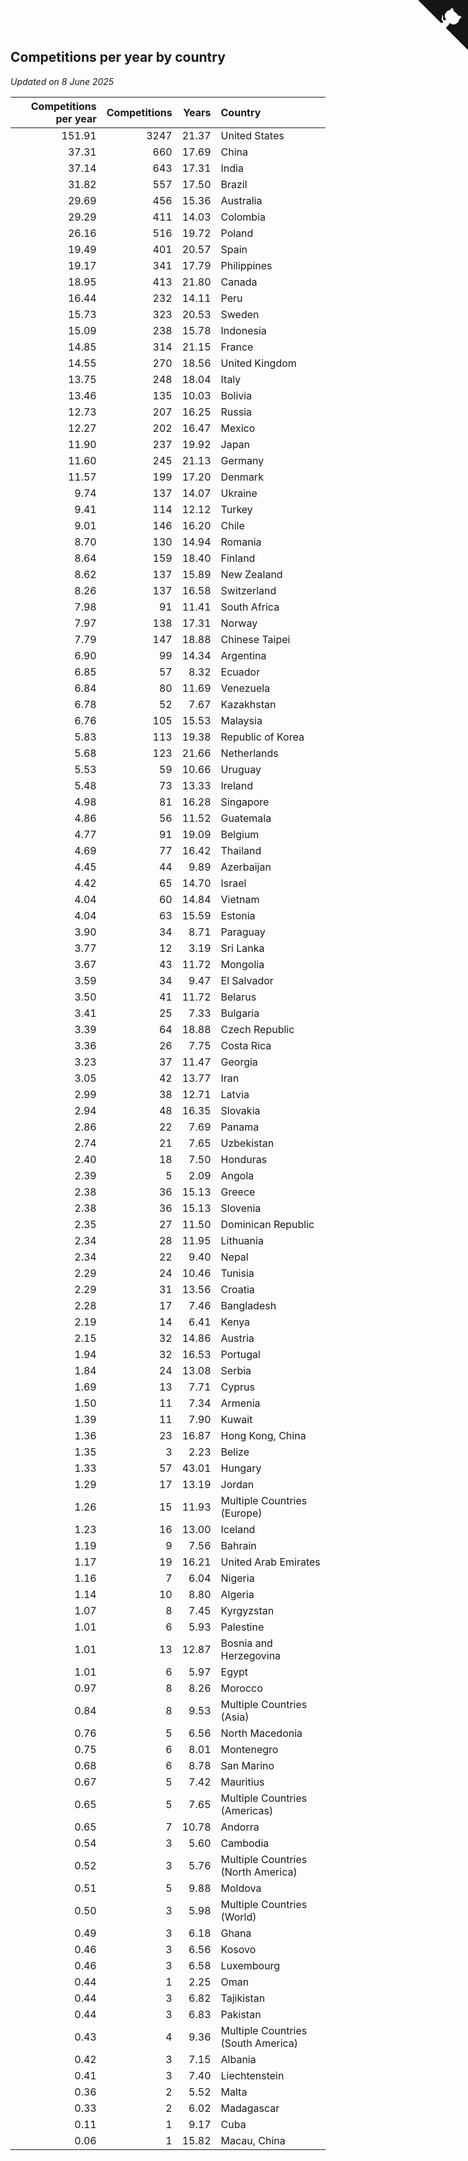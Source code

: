 ## Competitions per year by country

*Updated on  8 June 2025*

| Competitions per year | Competitions | Years | Country |
| ---: | ---: | ---: | :--- |
| 151.91 | 3247 | 21.37 | United States |
| 37.31 | 660 | 17.69 | China |
| 37.14 | 643 | 17.31 | India |
| 31.82 | 557 | 17.50 | Brazil |
| 29.69 | 456 | 15.36 | Australia |
| 29.29 | 411 | 14.03 | Colombia |
| 26.16 | 516 | 19.72 | Poland |
| 19.49 | 401 | 20.57 | Spain |
| 19.17 | 341 | 17.79 | Philippines |
| 18.95 | 413 | 21.80 | Canada |
| 16.44 | 232 | 14.11 | Peru |
| 15.73 | 323 | 20.53 | Sweden |
| 15.09 | 238 | 15.78 | Indonesia |
| 14.85 | 314 | 21.15 | France |
| 14.55 | 270 | 18.56 | United Kingdom |
| 13.75 | 248 | 18.04 | Italy |
| 13.46 | 135 | 10.03 | Bolivia |
| 12.73 | 207 | 16.25 | Russia |
| 12.27 | 202 | 16.47 | Mexico |
| 11.90 | 237 | 19.92 | Japan |
| 11.60 | 245 | 21.13 | Germany |
| 11.57 | 199 | 17.20 | Denmark |
| 9.74 | 137 | 14.07 | Ukraine |
| 9.41 | 114 | 12.12 | Turkey |
| 9.01 | 146 | 16.20 | Chile |
| 8.70 | 130 | 14.94 | Romania |
| 8.64 | 159 | 18.40 | Finland |
| 8.62 | 137 | 15.89 | New Zealand |
| 8.26 | 137 | 16.58 | Switzerland |
| 7.98 | 91 | 11.41 | South Africa |
| 7.97 | 138 | 17.31 | Norway |
| 7.79 | 147 | 18.88 | Chinese Taipei |
| 6.90 | 99 | 14.34 | Argentina |
| 6.85 | 57 | 8.32 | Ecuador |
| 6.84 | 80 | 11.69 | Venezuela |
| 6.78 | 52 | 7.67 | Kazakhstan |
| 6.76 | 105 | 15.53 | Malaysia |
| 5.83 | 113 | 19.38 | Republic of Korea |
| 5.68 | 123 | 21.66 | Netherlands |
| 5.53 | 59 | 10.66 | Uruguay |
| 5.48 | 73 | 13.33 | Ireland |
| 4.98 | 81 | 16.28 | Singapore |
| 4.86 | 56 | 11.52 | Guatemala |
| 4.77 | 91 | 19.09 | Belgium |
| 4.69 | 77 | 16.42 | Thailand |
| 4.45 | 44 | 9.89 | Azerbaijan |
| 4.42 | 65 | 14.70 | Israel |
| 4.04 | 60 | 14.84 | Vietnam |
| 4.04 | 63 | 15.59 | Estonia |
| 3.90 | 34 | 8.71 | Paraguay |
| 3.77 | 12 | 3.19 | Sri Lanka |
| 3.67 | 43 | 11.72 | Mongolia |
| 3.59 | 34 | 9.47 | El Salvador |
| 3.50 | 41 | 11.72 | Belarus |
| 3.41 | 25 | 7.33 | Bulgaria |
| 3.39 | 64 | 18.88 | Czech Republic |
| 3.36 | 26 | 7.75 | Costa Rica |
| 3.23 | 37 | 11.47 | Georgia |
| 3.05 | 42 | 13.77 | Iran |
| 2.99 | 38 | 12.71 | Latvia |
| 2.94 | 48 | 16.35 | Slovakia |
| 2.86 | 22 | 7.69 | Panama |
| 2.74 | 21 | 7.65 | Uzbekistan |
| 2.40 | 18 | 7.50 | Honduras |
| 2.39 | 5 | 2.09 | Angola |
| 2.38 | 36 | 15.13 | Greece |
| 2.38 | 36 | 15.13 | Slovenia |
| 2.35 | 27 | 11.50 | Dominican Republic |
| 2.34 | 28 | 11.95 | Lithuania |
| 2.34 | 22 | 9.40 | Nepal |
| 2.29 | 24 | 10.46 | Tunisia |
| 2.29 | 31 | 13.56 | Croatia |
| 2.28 | 17 | 7.46 | Bangladesh |
| 2.19 | 14 | 6.41 | Kenya |
| 2.15 | 32 | 14.86 | Austria |
| 1.94 | 32 | 16.53 | Portugal |
| 1.84 | 24 | 13.08 | Serbia |
| 1.69 | 13 | 7.71 | Cyprus |
| 1.50 | 11 | 7.34 | Armenia |
| 1.39 | 11 | 7.90 | Kuwait |
| 1.36 | 23 | 16.87 | Hong Kong, China |
| 1.35 | 3 | 2.23 | Belize |
| 1.33 | 57 | 43.01 | Hungary |
| 1.29 | 17 | 13.19 | Jordan |
| 1.26 | 15 | 11.93 | Multiple Countries (Europe) |
| 1.23 | 16 | 13.00 | Iceland |
| 1.19 | 9 | 7.56 | Bahrain |
| 1.17 | 19 | 16.21 | United Arab Emirates |
| 1.16 | 7 | 6.04 | Nigeria |
| 1.14 | 10 | 8.80 | Algeria |
| 1.07 | 8 | 7.45 | Kyrgyzstan |
| 1.01 | 6 | 5.93 | Palestine |
| 1.01 | 13 | 12.87 | Bosnia and Herzegovina |
| 1.01 | 6 | 5.97 | Egypt |
| 0.97 | 8 | 8.26 | Morocco |
| 0.84 | 8 | 9.53 | Multiple Countries (Asia) |
| 0.76 | 5 | 6.56 | North Macedonia |
| 0.75 | 6 | 8.01 | Montenegro |
| 0.68 | 6 | 8.78 | San Marino |
| 0.67 | 5 | 7.42 | Mauritius |
| 0.65 | 5 | 7.65 | Multiple Countries (Americas) |
| 0.65 | 7 | 10.78 | Andorra |
| 0.54 | 3 | 5.60 | Cambodia |
| 0.52 | 3 | 5.76 | Multiple Countries (North America) |
| 0.51 | 5 | 9.88 | Moldova |
| 0.50 | 3 | 5.98 | Multiple Countries (World) |
| 0.49 | 3 | 6.18 | Ghana |
| 0.46 | 3 | 6.56 | Kosovo |
| 0.46 | 3 | 6.58 | Luxembourg |
| 0.44 | 1 | 2.25 | Oman |
| 0.44 | 3 | 6.82 | Tajikistan |
| 0.44 | 3 | 6.83 | Pakistan |
| 0.43 | 4 | 9.36 | Multiple Countries (South America) |
| 0.42 | 3 | 7.15 | Albania |
| 0.41 | 3 | 7.40 | Liechtenstein |
| 0.36 | 2 | 5.52 | Malta |
| 0.33 | 2 | 6.02 | Madagascar |
| 0.11 | 1 | 9.17 | Cuba |
| 0.06 | 1 | 15.82 | Macau, China |


<a href="https://github.com/jonatanklosko/wca_statistics" class="github-corner" aria-label="View source on Github"><svg width="80" height="80" viewBox="0 0 250 250" style="fill:#151513; color:#fff; position: absolute; top: 0; border: 0; right: 0;" aria-hidden="true"><path d="M0,0 L115,115 L130,115 L142,142 L250,250 L250,0 Z"></path><path d="M128.3,109.0 C113.8,99.7 119.0,89.6 119.0,89.6 C122.0,82.7 120.5,78.6 120.5,78.6 C119.2,72.0 123.4,76.3 123.4,76.3 C127.3,80.9 125.5,87.3 125.5,87.3 C122.9,97.6 130.6,101.9 134.4,103.2" fill="currentColor" style="transform-origin: 130px 106px;" class="octo-arm"></path><path d="M115.0,115.0 C114.9,115.1 118.7,116.5 119.8,115.4 L133.7,101.6 C136.9,99.2 139.9,98.4 142.2,98.6 C133.8,88.0 127.5,74.4 143.8,58.0 C148.5,53.4 154.0,51.2 159.7,51.0 C160.3,49.4 163.2,43.6 171.4,40.1 C171.4,40.1 176.1,42.5 178.8,56.2 C183.1,58.6 187.2,61.8 190.9,65.4 C194.5,69.0 197.7,73.2 200.1,77.6 C213.8,80.2 216.3,84.9 216.3,84.9 C212.7,93.1 206.9,96.0 205.4,96.6 C205.1,102.4 203.0,107.8 198.3,112.5 C181.9,128.9 168.3,122.5 157.7,114.1 C157.9,116.9 156.7,120.9 152.7,124.9 L141.0,136.5 C139.8,137.7 141.6,141.9 141.8,141.8 Z" fill="currentColor" class="octo-body"></path></svg></a><style>.github-corner:hover .octo-arm{animation:octocat-wave 560ms ease-in-out}@keyframes octocat-wave{0%,100%{transform:rotate(0)}20%,60%{transform:rotate(-25deg)}40%,80%{transform:rotate(10deg)}}@media (max-width:500px){.github-corner:hover .octo-arm{animation:none}.github-corner .octo-arm{animation:octocat-wave 560ms ease-in-out}}</style>
